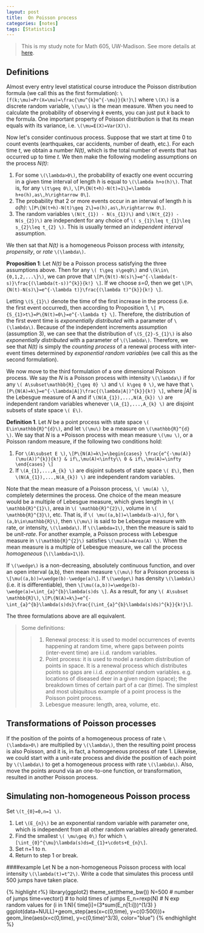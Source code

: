 ```yaml
---
layout: post
title:  On Poisson process
categories: [notes]
tags: [Statistics]
---
```

> This is my study note for Math 605, UW-Madison. See more details at [here](http://www.math.wisc.edu/~anderson/605F13/605F13.html).

## Definitions
Almost every entry level statistical course introduce the Poisson distribution formula (we call this as the first formulation):
`\[f(k;\mu)=Pr(X=\mu)=\frac{\mu^{k}e^{-\mu}}{k!}\]`
where `\(X\)` is a discrete random variable,  `\(\mu\)` is the mean measure. When you need to calculate the probability of observing *k* events, you can just put *k* back to the formula. One important property of Poisson distribution is that its mean equals with its variance, i.e. `\(\mu=E(X)=Var(X)\)`.

Now let's consider continuous process. Suppose that we start at time 0 to count events (earthquakes, car accidents, number of death, etc.). For each time *t*, we obtain a number *N(t)*, which is the total number of events that has occurred up to time *t*. We then make the following modeling assumptions on the process *N(t)*:

1. For some `\(\lambda>0\)`, the probability of exactly one event occurring
in a given time interval of length *h* is equal to `\(\lambda h+o(h)\)`.
That is, for any `\(t\geq 0\)`, `\[P\{N(t+h)-N(t)=1\}=\lambda h+o(h),as\,h\rightarrow 0\]`.
1. The probability that 2 or more events occur in an interval of length *h* is *o(h)*: `\[P\{N(t+h)-N(t)\geq 2\}=o(h),as\,h\rightarrow 0\]`.
2. The random variables `\(N(t_{1}) - N(s_{1})\)` and `\(N(t_{2}) - N(s_{2})\)` are independent for any choice of `\( s_{1}\leq t_{1}\leq s_{2}\leq t_{2} \)`. This is usually termed an *independent interval* assumption.

We then sat that *N(t)* is a homogeneous Poisson process with *intensity, propensity*, or *rate* `\(\lambda\)`.

**Proposition 1**: Let *N(t)* be a Poisson process satisfying the three assumptions above. Then for any `\( t\geq s\geq0\)` and `\(k\in\{0,1,2,...\}\)`, we can prove that `\[P\{N(t)-N(s)\}=e^{-\lambda(t-s)}\frac{(\lambda(t-s))^{k}}{k!} \]`. If we choose *s=0*, then we get `\[P\{N(t)-N(s)\}=e^{-\lambda t)}\frac{(\lambda t)^{k}}{k!} \]`.

Letting  `\(S_{1}\)` denote the time of the first increase in the process (i.e. the first event occurred), then according to Proposition 1, `\[ P\{S_{1}>t\}=P\{N(t)=0\}=e^{-\lambda t} \]`. Therefore, the distribution of the first event time is *exponentially distributed* with a parameter of `\(\lambda\)`. Because of the independent increments assumption (assumption 3), we can see that the distribution of `\(S_{2}-S_{1}\)` is also *exponentially distributed* with a parameter of `\(\lambda\)`. Therefore, we see that *N(t)* is simply the *counting process* of a renewal process with inter-event times determined by *exponential random variables* (we call this as the second formulation).

We now move to the third formulation of a one dimensional Poisson process. We say the *N* is a Poisson process with intensity `\(\lambda\)` if for any `\( A\subset\mathbb{R}_{\geq 0} \)` and `\( k\geq 0 \)`, we have that `\[P\{N(A)=k\}=e^{-\lambda|A|}\frac{(\lambda|A|)^{k}}{k!} \]`, where *|A|* is the Lebesgue measure of A and if `\(N(A_{1}),...,N(A_{k}) \)` are independent random variables whenever `\(A_{1},...,A_{k} \)` are disjoint subsets of state space `\( E\)`. 

**Definition 1**. Let *N* be a point process with state space `\( E\in\mathbb{R}^{d}\)`, and let `\(\mu\)` be a measure on `\(\mathbb{R}^{d} \)`. We say that *N* is a *Poisson process with mean measure `\(\mu \)`, or a Poisson random measure, if the following two conditions hold:

1. For `\(A\subset E \)`, `\[P\{N(A)=k\}=\begin{cases}
\frac{e^{-\mu(A)}(\mu(A))^{k}}{k!} & if\,\mu(A)<\infty\\
0 & if\,\mu(A)=\infty
\end{cases} \]`
2. If `\(A_{1},...,A_{k} \)`  are disjoint subsets of state space `\( E\)`, then `\(N(A_{1}),...,N(A_{k}) \)` are independent random variables.

Note that the mean measure of a Poisson process, `\( \mu(A) \)`, completely determines the process. One choice of the mean measure would be a multiple of Lebesgue measure, which gives length in `\( \mathbb{R}^{1}\)`, area in `\( \mathbb{R}^{2}\)`, volume in `\( \mathbb{R}^{3}\)`, etc. That is, if `\( \mu((a,b])=\lambda(b-a)\)`, for `\(a,b\in\mathbb{R}\)`, then `\(\mu\)` is said to be Lebesgue measure with rate, or intensity, `\(\lambda\)`. If `\(\lambda=1\)`, then the measure is said to be *unit-rate*. For another example, a Poisson process with Lebesgue measure in `\(\mathbb{R}^{2}\)` satisfies `\(\mu(A)=Area(A) \)`. When the mean measure is a multiple of Lebesgue measure, we call the process *homogeneous* (`\(\lambda>1\)`).

If `\(\wedge\)` is a non-decreasing, absolutely continuous function, and over an open interval (a,b), then mean measure `\(\mu\)` for a Poisson process is `\[\mu((a,b))=\wedge(b)-\wedge(a)\]`. If `\(\wedge\)` has density `\(\lambda\)` (i.e. it is differentiable), then `\[\mu((a,b))=\wedge(b)-\wedge(a)=\int_{a}^{b}\lambda(s)ds \]`. As a result, for any `\( A\subset \mathbb{R}\)`, `\[P\{N(A)=k\}=e^{-\int_{a}^{b}\lambda(s)ds}\frac{(\int_{a}^{b}\lambda(s)ds)^{k}}{k!}\]`.
 


The three formulations above are all equivalent.

>Some definitions: 
>>1. Renewal process: it is used to model occurrences of events happening at random time, where gaps between points (inter-event time) are i.i.d. random variables.
>>1. Point process: it is used to model a random distribution of points in space. It is a renewal process which distributes points so gaps are i.i.d. *exponential* random variables. e.g. locations of diseased deer in a given region (space); the breakdown times of certain part of a car (time). The simplest and most ubiquitous example of a point process is the Poisson point process.
>>1. Lebesgue measure: length, area, volume, etc. 

## Transformations of Poisson processes
If the position of the points of a homogeneous process of rate `\(\lambda>0\)` are multiplied by `\(\lambda\)`, then the resulting point process is also Poisson, and it is, in fact, a homogeneous process of rate 1. Likewise, we could start with a unit-rate process and divide the position of
each point by `\(\lambda\)` to get a homogeneous process with rate `\(\lambda\)`. Also, move the points around via an one-to-one function, or transformation, resulted in another Poisson process.

## Simulating non-homogeneous Poisson process
Set `\(t_{0}=0,n=1 \)`.

1. Let `\(E_{n}\)` be an exponential random variable with parameter one, which is independent from all other random variables already generated.
2. Find the smallest `\( \mu\geq 0\)` for which `\[\int_{0}^{\mu}\lambda(s)ds=E_{1}+\cdots+E_{n}\]`.
3. Set n+1 to n.
4. Return to step 1 or break.

####example
Let N be a non-homogeneous Poisson process with local intensity `\(\lambda(t)=t^2\)`. Write a code that simulates this process until 500 jumps have taken place.

{% highlight r%}
library(ggplot2)
theme_set(theme_bw())
N=500 # number of jumps
  time=vector() # to hold times of jumps
  E_n=rexp(N) # N exp random values
  for (i in 1:N){
  time[i]=(3*sum(E_n[1:i]))^(1/3)
 }
ggplot(data=NULL)+geom_step(aes(x=c(0,time), y=c(0:500)))+
  geom_line(aes(x=c(0,time), y=c(0,time)^3/3), color="blue")
{% endhighlight %}


 

